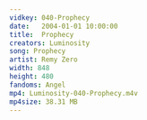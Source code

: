 ```yaml
---
vidkey: 040-Prophecy
date:   2004-01-01 10:00:00
title:  Prophecy
creators: Luminosity
song: Prophecy
artist: Remy Zero
width: 848
height: 480
fandoms: Angel
mp4: Luminosity-040-Prophecy.m4v
mp4size: 38.31 MB
---
```


  <div>
  
  </div>
  